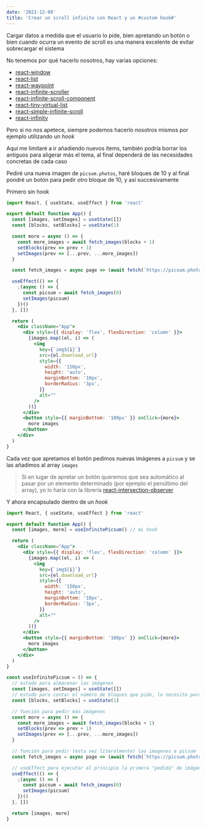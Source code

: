 ```yaml
---
date: '2021-12-08'
title: 'Crear un scroll infinito con React y un #custom hook#'
---
```


Cargar datos a medida que el usuario lo pide, bien apretando un botón o bien cuando ocurra un evento de scroll es una manera excelente de evitar sobrecargar el sistema

No tenemos por qué hacerlo nosotros, hay varias opciones:

- [react-window](https://github.com/bvaughn/react-window)
- [react-list](https://github.com/caseywebdev/react-list)
- [react-waypoint](https://github.com/civiccc/react-waypoint)
- [react-infinite-scroller](https://github.com/danbovey/react-infinite-scroller)
- [react-infinite-scroll-component](https://github.com/ankeetmaini/react-infinite-scroll-component)
- [react-tiny-virtual-list](https://github.com/clauderic/react-tiny-virtual-list)
- [react-simple-infinite-scroll](https://github.com/jaredpalmer/react-simple-infinite-scroll)
- [react-infinity](https://github.com/nmn/react-infinity)

Pero si no nos apetece, siempre podemos hacerlo nosotros mismos por ejemplo utilizando un _hook_

Aquí me limitaré a ir añadiendo nuevos ítems, también podría borrar los antiguos para aligerar más el tema, al final dependerá de las necesidades concretas de cada caso

Pediré una nueva imagen de `picsum.photos`, haré bloques de 10 y al final pondré un botón para pedir otro bloque de 10, y así succesivamente

Primero sin hook

```jsx
import React, { useState, useEffect } from 'react'

export default function App() {
  const [images, setImages] = useState([])
  const [blocks, setBlocks] = useState(1)

  const more = async () => {
    const more_images = await fetch_images(blocks + 1)
    setBlocks(prev => prev + 1)
    setImages(prev => [...prev, ...more_images])
  }

  const fetch_images = async page => (await fetch(`https://picsum.photos/v2/list?page=${page}&limit=10`)).json()

  useEffect(() => {
    ;(async () => {
      const picsum = await fetch_images(0)
      setImages(picsum)
    })()
  }, [])

  return (
    <div className="App">
      <div style={{ display: 'flex', flexDirection: 'column' }}>
        {images.map((el, i) => (
          <img
            key={`img${i}`}
            src={el.download_url}
            style={{
              width: '150px',
              height: 'auto',
              marginBottom: '10px',
              borderRadius: '3px',
            }}
            alt=""
          />
        ))}
      </div>
      <button style={{ marginBottom: '100px' }} onClick={more}>
        more images
      </button>
    </div>
  )
}
```

Cada vez que apretamos el botón pedimos nuevas imágenes a `picsum` y se las añadimos al array `images`

> Si en lugar de apretar un botón queremos que sea automático al pasar por un elemento determinado (por ejemplo el penúltimo del array), yo lo haría con la librería [react-intersection-observer](https://github.com/thebuilder/react-intersection-observer)

Y ahora encapsulado dentro de un _hook_

```jsx
import React, { useState, useEffect } from 'react'

export default function App() {
  const [images, more] = useInfinitePicsum() // mi hook

  return (
    <div className="App">
      <div style={{ display: 'flex', flexDirection: 'column' }}>
        {images.map((el, i) => (
          <img
            key={`img${i}`}
            src={el.download_url}
            style={{
              width: '150px',
              height: 'auto',
              marginBottom: '10px',
              borderRadius: '3px',
            }}
            alt=""
          />
        ))}
      </div>
      <button style={{ marginBottom: '100px' }} onClick={more}>
        more images
      </button>
    </div>
  )
}

const useInfinitePicsum = () => {
  // estado para almacenar las imágenes
  const [images, setImages] = useState([])
  // estado para contar el número de bloques que pido, lo necesito para que picsum no me devuelva siempre las mismas imágenes
  const [blocks, setBlocks] = useState(1)

  // función para pedir más imágenes
  const more = async () => {
    const more_images = await fetch_images(blocks + 1)
    setBlocks(prev => prev + 1)
    setImages(prev => [...prev, ...more_images])
  }

  // función para pedir (esta vez literalmente) las imagenes a picsum
  const fetch_images = async page => (await fetch(`https://picsum.photos/v2/list?page=${page}&limit=10`)).json()

  // useEffect para ejecutar al principio la primera "pedida" de imágenes
  useEffect(() => {
    ;(async () => {
      const picsum = await fetch_images(0)
      setImages(picsum)
    })()
  }, [])

  return [images, more]
}
```
